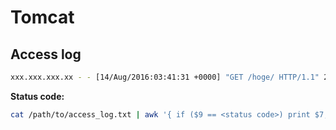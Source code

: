 # Tomcat

## Access log

```bash
xxx.xxx.xxx.xx - - [14/Aug/2016:03:41:31 +0000] "GET /hoge/ HTTP/1.1" 200 924 "Mozilla/5.0 (Linux; Android 6.0.1; SC-02H Build/MMB29M) AppleWebKit/537.36 (KHTML, like Gecko) Chrome/52.0.2743.98 Mobile Safari/537.36"
```

**Status code:**

```bash
cat /path/to/access_log.txt | awk '{ if ($9 == <status code>) print $7; }'
```

